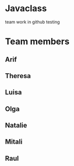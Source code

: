 # Javaclass
team work in github testing 

# Team members 

## Arif
## Theresa
## Luisa
## Olga
## Natalie
## Mitali
## Raul
